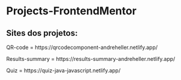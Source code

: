 # Projects-FrontendMentor
<h2>Sites dos projetos: </h2>
<p>
  QR-code = https://qrcodecomponent-andreheller.netlify.app/
</p>
<p>
  Results-summary = https://results-summary-andreheller.netlify.app/
</p>

<p>
  Quiz = https://quiz-java-javascript.netlify.app/
</p>



